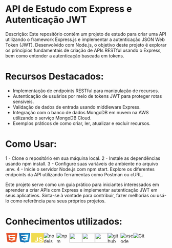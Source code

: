 # API de Estudo com Express e Autenticação JWT

Descrição:
Este repositório contém um projeto de estudo para criar uma API utilizando o framework Express.js e implementar a autenticação JSON Web Token (JWT). Desenvolvido com Node.js, o objetivo deste projeto é explorar os princípios fundamentais de criação de APIs RESTful usando o Express, bem como entender a autenticação baseada em tokens.

# Recursos Destacados:

- Implementação de endpoints RESTful para manipulação de recursos.<br>
- Autenticação de usuários por meio de tokens JWT para proteger rotas sensíveis.<br>
- Validação de dados de entrada usando middleware Express.<br>
- Integração com o banco de dados MongoDB em nuvem na AWS utilizando o serviço MongoDB Cloud.<br>
- Exemplos práticos de como criar, ler, atualizar e excluir recursos.<br>

# Como Usar:

1 - Clone o repositório em sua máquina local.
2 - Instale as dependências usando npm install.
3 - Configure suas variáveis de ambiente no arquivo .env.
4 - Inicie o servidor Node.js com npm start.
Explore os diferentes endpoints da API utilizando ferramentas como Postman ou cURL.

Este projeto serve como um guia prático para iniciantes interessados em aprender a criar APIs com Express e implementar autenticação JWT em seus aplicativos. Sinta-se à vontade para contribuir, fazer melhorias ou usá-lo como referência para seus próprios projetos.

# Conhecimentos utilizados:
<div style="display: flex;">
  <img src="https://raw.githubusercontent.com/devicons/devicon/master/icons/html5/html5-original.svg" alt="HTML" height="30" width="40">
  <img src="https://raw.githubusercontent.com/devicons/devicon/master/icons/css3/css3-original.svg" alt="CSS" height="30" width="40">
  <img src="https://raw.githubusercontent.com/devicons/devicon/master/icons/javascript/javascript-plain.svg" alt="Javascript" height="30" width="40">
  <img src="https://cdn.jsdelivr.net/gh/devicons/devicon/icons/nodejs/nodejs-original.svg" alt="nodejs" height="30" width="40">
  <img src="https://cdn.jsdelivr.net/gh/devicons/devicon/icons/npm/npm-original-wordmark.svg" alt="npm" height="30" width="40">
  <img src="https://cdn.jsdelivr.net/gh/devicons/devicon/icons/mongodb/mongodb-original.svg" height="30" width="40">
  <img src="https://cdn.jsdelivr.net/gh/devicons/devicon/icons/express/express-original.svg" height="30" width="40">
  <img src="https://cdn.jsdelivr.net/gh/devicons/devicon/icons/fastapi/fastapi-original.svg" height="30" width="40">  
  <img src="https://cdn.jsdelivr.net/gh/devicons/devicon/icons/github/github-original.svg" alt="github" height="30" width="40">
  <img src="https://cdn.jsdelivr.net/gh/devicons/devicon/icons/vscode/vscode-original.svg" alt="vscode" height="30" width="40">
  <img src="https://cdn.jsdelivr.net/gh/devicons/devicon/icons/git/git-original.svg" alt="Git" height="30" width="40"/>        
</div>
